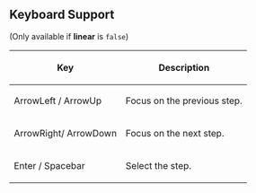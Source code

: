 ## Keyboard Support

(Only available if <b>linear</b> is `false`)

<table>
<thead>
<tr class="header">
<th><center>
<p>Key</p>
</center></th>
<th><center>
<p>Description</p>
</center></th>
</tr>
</thead>
<tbody>
<tr class="odd">
<td><p>ArrowLeft / ArrowUp</p></td>
<td><p>Focus on the previous step.</p></td>
</tr>
<tr class="even">
<td><p>ArrowRight/ ArrowDown</p></td>
<td><p>Focus on the next step.</p></td>
</tr>
<tr class="odd">
<td><p>Enter / Spacebar</p></td>
<td><p>Select the step.</p></td>
</tr>
</tbody>
</table>
